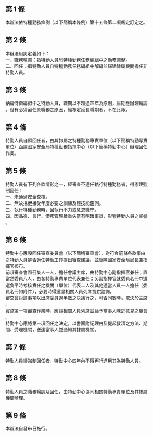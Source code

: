 第 1 條
-------
本辦法依特種勤務條例（以下簡稱本條例）第十五條第二項規定訂定之。

第 2 條
-------
本辦法用詞定義如下：  
一、職務輪調：指特勤人員於特種勤務任務編組中之勤務調整。  
二、回任：指特勤人員自特種勤務任務編組中解編並歸建隸屬機關擔任非  
    特勤人員。

第 3 條
-------
納編侍衛編組中之特勤人員，職期以不超過四年為原則，屆期應辦理輪調  
。但有必須留任原職務之原因，經核定延長職期者，不在此限。

第 4 條
-------
特勤人員自願回任者，由其隸屬之特種勤務專責單位（以下簡稱特勤專責  
單位）函請國家安全局特種勤務指揮中心（以下簡稱特勤中心）辦理回任  
作業。

第 5 條
-------
特勤人員有下列各款情形之一，經審查不適任執行特種勤務者，得辦理強  
制回任：  
一、未通過安全查核。  
二、無故拒絕接受年度必要之訓練及體技能鑑測。  
三、執行特種勤務時，因執行不力或怠忽職守。  
四、因品德、言行、債務管理嚴重失當有明確事證，影響特勤人員之聲譽  
    。

第 6 條
-------
特勤中心應設回任審查委員會（以下簡稱審查會），對符合前條各款事由  
之特勤人員是否適任特勤工作提出審查建議，並簽陳國家安全局局長兼指  
揮官核布。  
前項審查會置召集人一人，擔任會議主席，由特勤中心副指揮官兼任；置  
當然委員八人，由各特勤專責單位代表兼任；另副指揮官就委員名冊中遴  
選負平時考核責任之機關（單位）代表二人及其他適當人員一人擔任（委  
員名冊如附件），必要時得邀請相關人員列席提供諮詢。  
審查會討論事項以出席委員過半數之決議行之，可否同數時，取決於主席  
。  
實施第一項審查作業時，應請相關人員列席並給予當事人陳述意見之機會  
。  
特勤中心應將第一項回任之決定，以書面附記理由及提起救濟之方法、期  
間、受理機關，送達當事人並通知其隸屬機關。

第 7 條
-------
特勤人員經強制回任者，特勤中心四年內不得再行進用其為特勤人員。

第 8 條
-------
特勤人員之職務輪調及回任，由特勤中心協同相關特勤專責單位及其隸屬  
機關辦理。

第 9 條
-------
本辦法自發布日施行。

